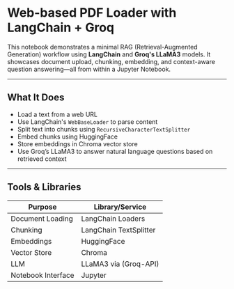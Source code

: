 #  Web-based PDF Loader with LangChain + Groq

This notebook demonstrates a minimal RAG (Retrieval-Augmented Generation) workflow using **LangChain** and **Groq's LLaMA3** models. It showcases document upload, chunking, embedding, and context-aware question answering—all from within a Jupyter Notebook.

---

##  What It Does

- Load a text from a web URL
- Use LangChain's `WebBaseLoader` to parse content
- Split text into chunks using `RecursiveCharacterTextSplitter`
- Embed chunks using HuggingFace 
- Store embeddings in Chroma vector store
- Use Groq’s LLaMA3 to answer natural language questions based on retrieved context

---

##  Tools & Libraries

| Purpose               | Library/Service        |
|------------------------|------------------------|
| Document Loading       | LangChain Loaders      |
| Chunking               | LangChain TextSplitter |
| Embeddings             | HuggingFace            |
| Vector Store           | Chroma                 |
| LLM                    | LLaMA3 via (Groq-API)  |
| Notebook Interface     | Jupyter                |



